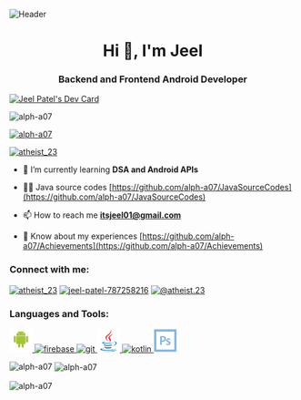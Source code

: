 ![Header](https://github.com/alph-a07/alph-a07/blob/main/Github%20Header%20.gif "Header")
<h1 align="center">Hi 👋, I'm Jeel</h1>
<h3 align="center">Backend and Frontend Android Developer</h3>
<a href="https://app.daily.dev/alph_a07"><img src="https://api.daily.dev/devcards/d9652bbadddc4603a5715d5dd7ddd258.png?r=ig0" width="300" alt="Jeel Patel's Dev Card"/></a>

<p align="left"> <img src="https://komarev.com/ghpvc/?username=alph-a07&label=Profile%20views&color=0e75b6&style=flat" alt="alph-a07" /> </p>

<p align="left"> <a href="https://github.com/ryo-ma/github-profile-trophy"><img src="https://github-profile-trophy.vercel.app/?username=alph-a07" alt="alph-a07" /></a> </p>

<p align="left"> <a href="https://twitter.com/atheist_23" target="blank"><img src="https://img.shields.io/twitter/follow/atheist_23?logo=twitter&style=for-the-badge" alt="atheist_23" /></a> </p>

- 🌱 I’m currently learning **DSA and Android APIs**

- 👨‍💻 Java source codes [https://github.com/alph-a07/JavaSourceCodes](https://github.com/alph-a07/JavaSourceCodes)

- 📫 How to reach me **itsjeel01@gmail.com**

- 📄 Know about my experiences [https://github.com/alph-a07/Achievements](https://github.com/alph-a07/Achievements)

<h3 align="left">Connect with me:</h3>
<p align="left">
<a href="https://twitter.com/atheist_23" target="blank"><img align="center" src="https://raw.githubusercontent.com/rahuldkjain/github-profile-readme-generator/master/src/images/icons/Social/twitter.svg" alt="atheist_23" height="30" width="40" /></a>
<a href="https://linkedin.com/in/jeel-patel-787258216" target="blank"><img align="center" src="https://raw.githubusercontent.com/rahuldkjain/github-profile-readme-generator/master/src/images/icons/Social/linked-in-alt.svg" alt="jeel-patel-787258216" height="30" width="40" /></a>
<a href="https://instagram.com/@atheist.23" target="blank"><img align="center" src="https://raw.githubusercontent.com/rahuldkjain/github-profile-readme-generator/master/src/images/icons/Social/instagram.svg" alt="@atheist.23" height="30" width="40" /></a>
</p>

<h3 align="left">Languages and Tools:</h3>
<p align="left"> <a href="https://developer.android.com" target="_blank" rel="noreferrer"> <img src="https://raw.githubusercontent.com/devicons/devicon/master/icons/android/android-original-wordmark.svg" alt="android" width="40" height="40"/> </a> <a href="https://firebase.google.com/" target="_blank" rel="noreferrer"> <img src="https://www.vectorlogo.zone/logos/firebase/firebase-icon.svg" alt="firebase" width="40" height="40"/> </a> <a href="https://git-scm.com/" target="_blank" rel="noreferrer"> <img src="https://www.vectorlogo.zone/logos/git-scm/git-scm-icon.svg" alt="git" width="40" height="40"/> </a> <a href="https://www.java.com" target="_blank" rel="noreferrer"> <img src="https://raw.githubusercontent.com/devicons/devicon/master/icons/java/java-original.svg" alt="java" width="40" height="40"/> </a> <a href="https://kotlinlang.org" target="_blank" rel="noreferrer"> <img src="https://www.vectorlogo.zone/logos/kotlinlang/kotlinlang-icon.svg" alt="kotlin" width="40" height="40"/> </a> <a href="https://www.photoshop.com/en" target="_blank" rel="noreferrer"> <img src="https://raw.githubusercontent.com/devicons/devicon/master/icons/photoshop/photoshop-line.svg" alt="photoshop" width="40" height="40"/> </a> </p>

<p><img align="left" src="https://github-readme-stats.vercel.app/api/top-langs?username=alph-a07&show_icons=true&locale=en&layout=compact" alt="alph-a07" /></p>

<p>&nbsp;<img align="center" src="https://github-readme-stats.vercel.app/api?username=alph-a07&show_icons=true&locale=en" alt="alph-a07" /></p>

<p><img align="center" src="https://github-readme-streak-stats.herokuapp.com/?user=alph-a07&" alt="alph-a07" /></p>

